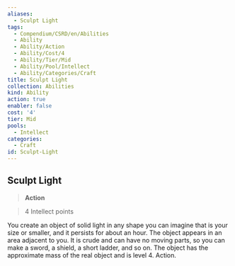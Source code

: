 ```yaml
---
aliases:
  - Sculpt Light
tags:
  - Compendium/CSRD/en/Abilities
  - Ability
  - Ability/Action
  - Ability/Cost/4
  - Ability/Tier/Mid
  - Ability/Pool/Intellect
  - Ability/Categories/Craft
title: Sculpt Light
collection: Abilities
kind: Ability
action: true
enabler: false
cost: '4'
tier: Mid
pools:
  - Intellect
categories:
  - Craft
id: Sculpt-Light
---
```

## Sculpt Light    
>**Action**    
>4 Intellect points  
    
You create an object of solid light in any shape you can imagine that is your size or smaller, and it persists for about an hour. The object appears in an area adjacent to you. It is crude and can have no moving parts, so you can make a sword, a shield, a short ladder, and so on. The object has the approximate mass of the real object and is level 4. Action.
